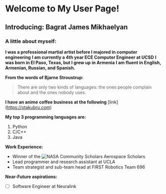 # Welcome to My User Page!
## Introducing: Bagrat James Mikhaelyan
### A little about myself:
**I was a professional martial artist before I majored in computer engineering**
**I am currently a 4th year ECE Computer Engineer at UCSD**
**I was born in El Paso, Texas, but I grew up in Armenia**
**I am fluent in English, Armenian, Russian, and Spanish.**

**From the words of Bjarne Stroustrup:** 
> There are only two kinds of languages: the ones people complain about and the ones nobody uses.

**I have an anime coffee business at the following** [link] (https://otakubru.com)

**My top 3 programming languages are:**
1. Python
2. C/C++
3. Java

**Work Experience:**
- Winner of the ![NASA Community Scholars Aerospace Scholars](/AirBorneJaws/CSE_110_Lab1/Dub.jpg)
- Lead programmer and research assistant at UCLA
- Team strategist and sub-team head at FIRST Robotics Team 696

**Near-Future aspirations:**
- [ ] Software Engineer at Neuralink 






